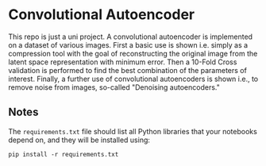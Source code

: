 # Convolutional Autoencoder

This repo is just a uni project. A convolutional autoencoder is implemented on a dataset of various images. First a basic use is shown i.e. simply as a compression tool with the goal of reconstructing the original image from the latent space representation with minimum error. 
Then a 10-Fold Cross validation is performed to find the best combination of the parameters of interest.
Finally, a further use of convolutional autoencoders is shown i.e., to remove noise from images, so-called "Denoising autoencoders."

## Notes
The `requirements.txt` file should list all Python libraries that your notebooks
depend on, and they will be installed using:

```
pip install -r requirements.txt
```